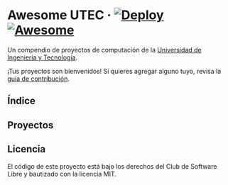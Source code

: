 # Awesome UTEC · [![Deploy](https://github.com/csl-club/awesome-utec/actions/workflows/deploy.yml/badge.svg)](https://github.com/csl-club/awesome-utec/actions/workflows/deploy.yml) [![Awesome](https://awesome.re/badge.svg)](https://awesome.re)

Un compendio de proyectos de computación de la [Universidad de Ingeniería y Tecnología](https://utec.edu.pe/).

¡Tus proyectos son bienvenidos! Si quieres agregar alguno tuyo, revisa la [guía de contribución](https://github.com/csl-club/awesome-utec/blob/main/CONTRIBUTING.md).

## Índice

<!-- %INDEX% -->

## Proyectos

<!-- %PROJECTS% -->

## Licencia

El código de este proyecto está bajo los derechos del Club de Software Libre y bautizado con la licencia MIT.
